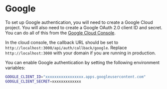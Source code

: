# Google

To set up Google authentication, you will need to create a Google Cloud project. You will also need to create a Google OAuth 2.0 client ID and secret. You can do all of this from the [Google Cloud Console](https://console.cloud.google.com/).

In the cloud console, the callback URL should be set to `http://localhost:3000/api/auth/callback/google`. Replace `http://localhost:3000` with your domain if you are running in production.

You can enable Google authentication by setting the following environment variables:

```sh
GOOGLE_CLIENT_ID="xxxxxxxxxxxxxxxxx.apps.googleusercontent.com"
GOOGLE_CLIENT_SECRET=xxxxxxxxxxxxx
```
